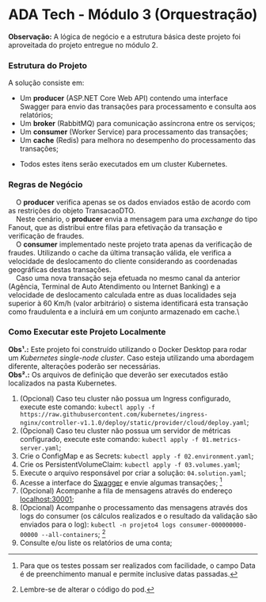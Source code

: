 # ADA Tech - Módulo 3 (Orquestração)

**Observação:** A lógica de negócio e a estrutura básica deste projeto foi aproveitada do projeto entregue no módulo 2.

### Estrutura do Projeto
A solução consiste em:
- Um **producer** (ASP.NET Core Web API) contendo uma interface Swagger para envio das transações para processamento e consulta aos relatórios;
- Um **broker** (RabbitMQ) para comunicação assíncrona entre os serviços;
- Um **consumer** (Worker Service) para processamento das transações;
- Um **cache** (Redis) para melhora no desempenho do processamento das transações;
<!-- - Um **sistema de armazenamento de objetos** (MinIO) para armazenamento dos relatórios gerados. -->
- Todos estes itens serão executados em um cluster Kubernetes.

### Regras de Negócio
&nbsp; &nbsp; O **producer** verifica apenas se os dados enviados estão de acordo com as restrições do objeto TransacaoDTO.\
&nbsp; &nbsp; Neste cenário, o **producer** envia a mensagem para uma *exchange* do tipo Fanout, que as distribui entre filas para efetivação da transação e verificação de fraudes.\
&nbsp; &nbsp; O **consumer** implementado neste projeto trata apenas da verificação de fraudes. Utilizando o cache da última transação válida, ele verifica a velocidade de deslocamento do cliente considerando as coordenadas geográficas destas transações.\
&nbsp; &nbsp; Caso uma nova transação seja efetuada no mesmo canal da anterior (Agência, Terminal de Auto Atendimento ou Internet Banking) e a velocidade de deslocamento calculada entre as duas localidades seja superior à 60 Km/h (valor arbitrário) o sistema identificará esta transação como fraudulenta e a incluirá em um conjunto armazenado em cache.\
<!-- &nbsp; &nbsp; A consulta aos relatórios deve ser feita no **producer**. As transações fraudulentas permanecerão em cache até que o relatório seja gerado. Quando ele for gerado, um arquivo será criado no MinIO e seu link será fornecido. A lista de links gerados por conta será armazenada em cache e também poderá ser consultada. -->

### Como Executar este Projeto Localmente

**Obs¹.:** Este projeto foi construído utilizando o Docker Desktop para rodar um *Kubernetes single-node cluster*. Caso esteja utilizando uma abordagem diferente, alterações poderão ser necessárias.\
**Obs².:** Os arquivos de definição que deverão ser executados estão localizados na pasta Kubernetes.

1. (Opcional) Caso teu cluster não possua um Ingress configurado, execute este comando: ` kubectl apply -f https://raw.githubusercontent.com/kubernetes/ingress-nginx/controller-v1.1.0/deploy/static/provider/cloud/deploy.yaml `;
2. (Opcional) Caso teu cluster não possua um servidor de métricas configurado, execute este comando: ` kubectl apply -f 01.metrics-server.yaml `;
3. Crie o ConfigMap e as Secrets: ` kubectl apply -f 02.environment.yaml `;
4. Crie os PersistentVolumeClaim: ` kubectl apply -f 03.volumes.yaml `;
5. Execute o arquivo responsável por criar a solução: ` 04.solution.yaml `;
6. Acesse a interface do [Swagger](http://localhost/swagger/index.html) e envie algumas transações; [^1]
7. (Opcional) Acompanhe a fila de mensagens através do endereço [localhost:30001](http://localhost:30001/);
8. (Opcional) Acompanhe o processamento das mensagens através dos logs do consumer (os cálculos realizados e o resultado da validação são enviados para o log): ` kubectl -n projeto4 logs consumer-000000000-00000 --all-containers `; [^2]
9. Consulte e/ou liste os relatórios de uma conta;
<!-- 10. (Opcional) Verifique os arquivos gerados no MinIO através do endereço [localhost:30002](http://localhost:30002/). -->

[^1]: Para que os testes possam ser realizados com facilidade, o campo Data é de preenchimento manual e permite inclusive datas passadas.
[^2]: Lembre-se de alterar o código do pod.
